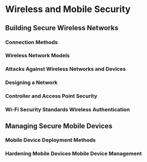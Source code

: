 # Wireless and Mobile Security
## Building Secure Wireless Networks
### Connection Methods
### Wireless Network Models
### Attacks Against Wireless Networks and Devices
### Designing a Network
### Controller and Access Point Security
### Wi-Fi Security Standards Wireless Authentication
## Managing Secure Mobile Devices
### Mobile Device Deployment Methods
### Hardening Mobile Devices Mobile Device Management